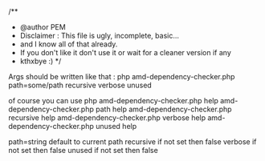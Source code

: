 /**
 * @author PEM
 * Disclaimer : This file is ugly, incomplete, basic...
 * and I know all of that already.
 * If you don't like it don't use it or wait for a cleaner version if any
 * kthxbye :)
 */

Args should be written like that :
php amd-dependency-checker.php path=some/path recursive verbose unused

of course you can use php 
amd-dependency-checker.php help
amd-dependency-checker.php path help
amd-dependency-checker.php recursive help
amd-dependency-checker.php verbose help
amd-dependency-checker.php unused help

path=string default to current path
recursive if not set then false
verbose if not set then false
unused if not set then false